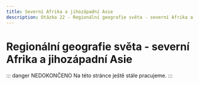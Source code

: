 ```yaml
---
title: Severní Afrika a jihozápadní Asie
description: Otázka 22 - Regionální geografie světa - severní Afrika a jihozápadní Asie
---
```


# **Regionální geografie světa - severní Afrika a jihozápadní Asie**

::: danger NEDOKONČENO
Na této stránce ještě stále pracujeme.
:::

